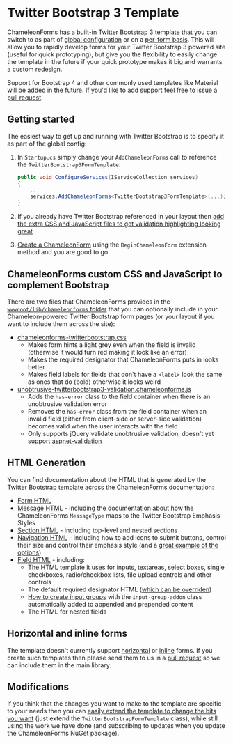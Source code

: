 Twitter Bootstrap 3 Template
============================

ChameleonForms has a built-in Twitter Bootstrap 3 template that you can switch to as part of [global configuration](configuration.md) or on a [per-form basis](form-template.md). This will allow you to rapidly develop forms for your Twitter Bootstrap 3 powered site (useful for quick prototyping), but give you the flexibility to easily change the template in the future if your quick prototype makes it big and warrants a custom redesign.

Support for Bootstrap 4 and other commonly used templates like Material will be added in the future. If you'd like to add support feel free to issue a [pull request](https://github.com/MRCollective/ChameleonForms/pulls).

Getting started
---------------

The easiest way to get up and running with Twitter Bootstrap is to specify it as part of the global config:

1. In `Startup.cs` simply change your `AddChameleonForms` call to reference the `TwitterBootstrap3FormTemplate`:
    ```cs
    public void ConfigureServices(IServiceCollection services)
    {
        ...
        services.AddChameleonForms<TwitterBootstrap3FormTemplate>(...);
    }
    ```

2. If you already have Twitter Bootstrap referenced in your layout then [add the extra CSS and JavaScript files to get validation highlighting looking great](#chameleonforms-custom-css-and-javascript-to-complement-bootstrap)
3. [Create a ChameleonForm](getting-started.md) using the `BeginChameleonForm` extension method and you are good to go

ChameleonForms custom CSS and JavaScript to complement Bootstrap
----------------------------------------------------------------

There are two files that ChameleonForms provides in the [`wwwroot/lib/chameleonforms` folder](configuration.md#msbuild-configuration) that you can optionally include in your Chameleon-powered Twitter Bootstrap form pages (or your layout if you want to include them across the site):

* [chameleonforms-twitterbootstrap.css](https://github.com/MRCollective/ChameleonForms/blob/master/ChameleonForms.Example/wwwroot/lib/chameleonforms/chameleonforms-twitterbootstrap.css)
    * Makes form hints a light grey even when the field is invalid (otherwise it would turn red making it look like an error)
    * Makes the required designator that ChameleonForms puts in looks better
    * Makes field labels for fields that don't have a `<label>` look the same as ones that do (bold) otherwise it looks weird
* [unobtrusive-twitterbootstrap3-validation.chameleonforms.js](https://github.com/MRCollective/ChameleonForms/blob/master/ChameleonForms.Example/wwwroot/lib/chameleonforms/unobtrusive-twitterbootstrap3-validation.chameleonforms.js)
    * Adds the `has-error` class to the field container when there is an unobtrusive validation error
    * Removes the `has-error` class from the field container when an invalid field (either from client-side or server-side validation) becomes valid when the user interacts with the field
    * Only supports jQuery validate unobtrusive validation, doesn't yet support [aspnet-validation](https://github.com/ryanelian/aspnet-validation)

HTML Generation
---------------

You can find documentation about the HTML that is generated by the Twitter Bootstrap template across the ChameleonForms documentation:

* [Form HTML](the-form.md#twitter-bootstrap-3-html)
* [Message HTML](the-message.md#twitter-bootstrap-3-html) - including the documentation about how the ChameleonForms `MessageType` maps to the Twitter Bootstrap Emphasis Styles
* [Section HTML](the-section.md#twitter-bootstrap-3-html) - including top-level and nested sections
* [Navigation HTML](the-navigation.md#twitter-bootstrap-3-html) - including how to add icons to submit buttons, control their size and control their emphasis style (and a [great example of the options](the-navigation.md#example))
* [Field HTML](field.md#twitter-bootstrap-3-html) - including:
    * The HTML template it uses for inputs, textareas, select boxes, single checkboxes, radio/checkbox lists, file upload controls and other controls
    * The default required designator HTML ([which can be overriden](custom-template.md#field))
    * [How to create input groups](field.md#input-groups) with the `input-group-addon` class automatically added to appended and prepended content
    * The HTML for nested fields

Horizontal and inline forms
---------------------------

The template doesn't currently support [horizontal](https://getbootstrap.com/docs/3.4/css/#forms-horizontal) or [inline](https://getbootstrap.com/docs/3.4/css/#forms-inline) forms. If you create such templates then please send them to us in a [pull request](https://github.com/MRCollective/ChameleonForms/pulls) so we can include them in the main library.

Modifications
-------------

If you think that the changes you want to make to the template are specific to your needs then you can [easily extend the template to change the bits you want](custom-template#applying-a-global-template-change) (just extend the `TwitterBootstrapFormTemplate` class), while still using the work we have done (and subscribing to updates when you update the ChameleonForms NuGet package).